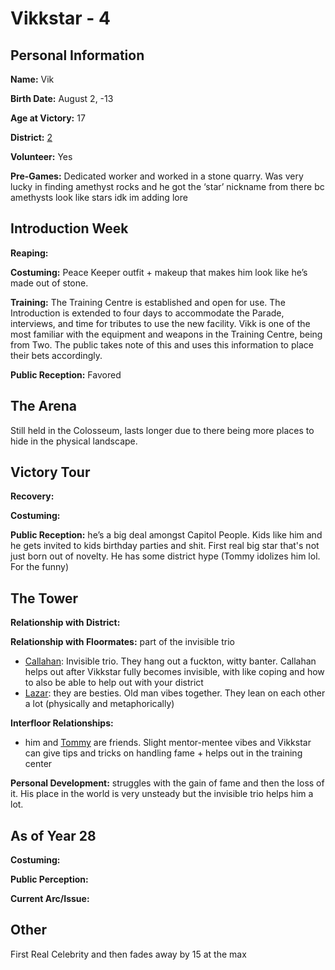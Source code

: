 # Vikkstar - 4

## Personal Information
**Name:** Vik

**Birth Date:** August 2, -13

**Age at Victory:** 17

**District:** [2](district2.md)

**Volunteer:** Yes

**Pre-Games:** Dedicated worker and worked in a stone quarry. Was very lucky in finding amethyst rocks and he got the ‘star’ nickname from there bc amethysts look like stars idk im adding lore

## Introduction Week
**Reaping:**

**Costuming:** Peace Keeper outfit + makeup that makes him look like he’s made out of stone.

**Training:** The Training Centre is established and open for use. The Introduction is extended to four days to accommodate the Parade, interviews, and time for tributes to use the new facility. Vikk is one of the most familiar with the equipment and weapons in the Training Centre, being from Two. The public takes note of this and uses this information to place their bets accordingly.

**Public Reception:** Favored

## The Arena 
Still held in the Colosseum, lasts longer due to there being more places to hide in the physical landscape. 

## Victory Tour
**Recovery:**

**Costuming:** 

**Public Reception:** he’s a big deal amongst Capitol People. Kids like him and he gets invited to kids birthday parties and shit. First real big star that's not just born out of novelty. He has some district hype (Tommy idolizes him lol. For the funny)

## The Tower
**Relationship with District:**

**Relationship with Floormates:** part of the invisible trio
- [Callahan](Callahan.md): Invisible trio. They hang out a fuckton, witty banter. Callahan helps out after Vikkstar fully becomes invisible, with like coping and how to also be able to help out with your district
- [Lazar](LazarBeam.md): they are besties. Old man vibes together. They lean on each other a lot (physically and metaphorically)

**Interfloor Relationships:** 
- him and [Tommy](../floor2/TommyInnit.md) are friends. Slight mentor-mentee vibes and Vikkstar can give tips and tricks on handling fame + helps out in the training center

**Personal Development:** struggles with the gain of fame and then the loss of it. His place in the world is very unsteady but the invisible trio helps him a lot.

## As of Year 28
**Costuming:**

**Public Perception:**

**Current Arc/Issue:**

## Other
First Real Celebrity and then fades away by 15 at the max

